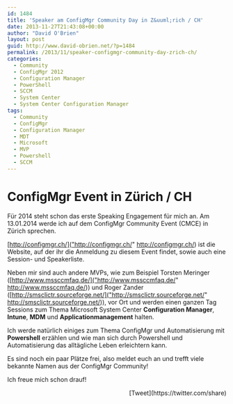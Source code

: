 ```yaml
---
id: 1484
title: 'Speaker am ConfigMgr Community Day in Z&uuml;rich / CH'
date: 2013-11-27T21:43:08+00:00
author: "David O'Brien"
layout: post
guid: http://www.david-obrien.net/?p=1484
permalink: /2013/11/speaker-configmgr-community-day-zrich-ch/
categories:
  - Community
  - ConfigMgr 2012
  - Configuration Manager
  - PowerShell
  - SCCM
  - System Center
  - System Center Configuration Manager
tags:
  - Community
  - ConfigMgr
  - Configuration Manager
  - MDT
  - Microsoft
  - MVP
  - Powershell
  - SCCM
---
```

# ConfigMgr Event in Zürich / CH

Für 2014 steht schon das erste Speaking Engagement für mich an. Am 13.01.2014 werde ich auf dem ConfigMgr Community Event (CMCE) in Zürich sprechen.

[http://configmgr.ch/]("http://configmgr.ch/" http://configmgr.ch/) ist die Website, auf der ihr die Anmeldung zu diesem Event findet, sowie auch eine Session- und Speakerliste.
  
Neben mir sind auch andere MVPs, wie zum Beispiel Torsten Meringer ([http://www.mssccmfaq.de/]("http://www.mssccmfaq.de/" http://www.mssccmfaq.de/)) und Roger Zander ([http://smsclictr.sourceforge.net/]("http://smsclictr.sourceforge.net/" http://smsclictr.sourceforge.net/)), vor Ort und werden einen ganzen Tag Sessions zum Thema Microsoft System Center **Configuration Manager**, **Intune**, **MDM** und **Applicationmanagement** halten.

Ich werde natürlich einiges zum Thema ConfigMgr und Automatisierung mit **Powershell** erzählen und wie man sich durch Powershell und Automatisierung das alltägliche Leben erleichtern kann.

Es sind noch ein paar Plätze frei, also meldet euch an und trefft viele bekannte Namen aus der ConfigMgr Community!

Ich freue mich schon drauf! 

<div style="float: right; margin-left: 10px;">
  [Tweet](https://twitter.com/share)
</div>

